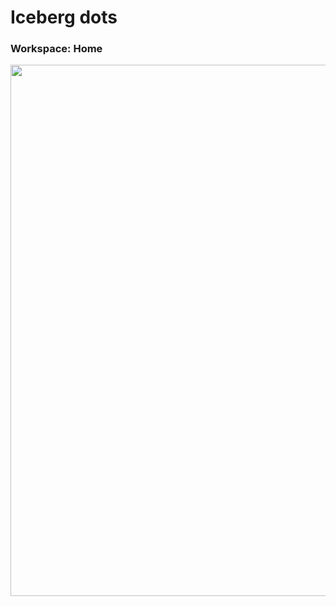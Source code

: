 # Iceberg dots

### Workspace: Home
<p align="center">
  <img src="https://github.com/HeavyRain266/iceberg-dots/blob/master/screenshots/1.png" width="850">
</p>
